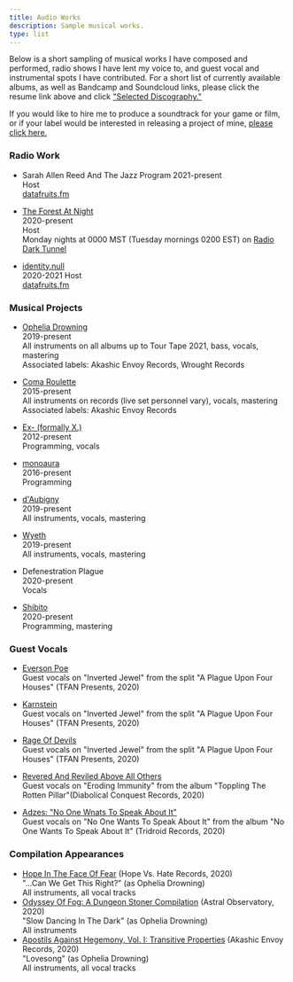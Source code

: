```yaml
---
title: Audio Works
description: Sample musical works.
type: list
---
```


Below is a short sampling of musical works I have composed and performed, radio shows I have lent my voice to, and guest vocal and instrumental spots I have contributed. For a short list of currently available albums, as well as Bandcamp and Soundcloud links, please click the resume link above and click ["Selected Discography."](/resume/discography)

If you would like to hire me to produce a soundtrack for your game or film, or if your label would be interested in releasing a project of mine, [please click here.](/contact)

### Radio Work

* Sarah Allen Reed And The Jazz Program
    2021-present   
    Host   
    [datafruits.fm](https://datafruits.fm)

* [The Forest At Night](http://theforestatnight.com)  
    2020-present   
    Host   
    Monday nights at 0000 MST (Tuesday mornings 0200 EST) on [Radio Dark Tunnel](https://radio-dark-tunnel.net/)   

* [identity.null](http://www.identitynullradio.com)  
    2020-2021
    Host   
    [datafruits.fm](https://datafruits.fm)   

### Musical Projects

* [Ophelia Drowning](https://opheliadrowning.bandcamp.com)   
   2019-present   
   All instruments on all albums up to Tour Tape 2021, bass, vocals, mastering   
   Associated labels: Akashic Envoy Records, Wrought Records

* [Coma Roulette](https://comaroulette.bandcamp.com)   
   2015-present   
   All instruments on records (live set personnel vary), vocals, mastering   
   Associated labels: Akashic Envoy Records

* [Ex- (formally X.)](https://ex-idm.bandcamp.com)   
  2012-present   
  Programming, vocals   

* [monoaura](https://monoaura.bandcamp.com)   
  2016-present  
  Programming

* [d'Aubigny](https://daubigny.bandcamp.com)   
  2019-present   
  All instruments, vocals, mastering   

* [Wyeth](https://wyeth.bandcamp.com)   
  2019-present   
  All instruments, vocals, mastering   

* Defenestration Plague  
  2020-present   
  Vocals

* [Shibito](https://shibito.bandcamp.com/releases)   
  2020-present   
  Programming, mastering


### Guest Vocals

* [Everson Poe](https://eversonpoe.bandcamp.com/)   
      Guest vocals on "Inverted Jewel" from the split "A Plague Upon Four Houses" (TFAN Presents, 2020)

* [Karnstein](https://karnstein.bandcamp.com/)   
      Guest vocals on "Inverted Jewel" from the split "A Plague Upon Four Houses" (TFAN Presents, 2020)

* [Rage Of Devils](https://rageofdevils.bandcamp.com/)   
      Guest vocals on "Inverted Jewel" from the split "A Plague Upon Four Houses" (TFAN Presents, 2020)

* [Revered And Reviled Above All Others](https://diabolicalconquestrecords.bandcamp.com/album/toppling-the-rotten-pillar)   
      Guest vocals on "Eroding Immunity" from the album "Toppling The Rotten Pillar"(Diabolical Conquest Records, 2020)   

* [Adzes: "No One Wnats To Speak About It"](https://tridroid.bandcamp.com/album/no-one-wants-to-speak-about-it)   
   Guest vocals on "No One Wants To Speak About It" from the album "No One Wants To Speak About It" (Tridroid Records, 2020)  

### Compilation Appearances

* [Hope In The Face Of Fear](https://hopeversushaterecords.bandcamp.com/) (Hope Vs. Hate Records, 2020)   
   "...Can We Get This Right?" (as Ophelia Drowning)   
   All instruments, all vocal tracks
* [Odyssey Of Fog: A Dungeon Stoner Compilation](https://astralobservatory.bandcamp.com/album/odyssey-of-fog-a-dungeon-stoner-compilation) (Astral Observatory, 2020)  
   "Slow Dancing In The Dark" (as Ophelia Drowning)   
   All instruments   
* [Apostils Against Hegemony, Vol. I: Transitive Properties](https://akashicenvoy.bandcamp.com/album/apostils-against-hegemony-vol-i-transitive-properties) (Akashic Envoy Records, 2020)   
   "Lovesong" (as Ophelia Drowning)   
   All instruments, all vocal tracks
